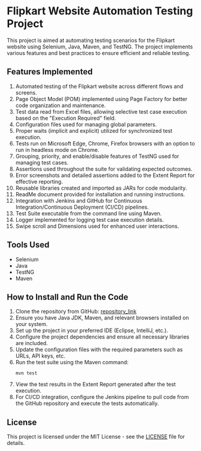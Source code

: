 # Flipkart Website Automation Testing Project

This project is aimed at automating testing scenarios for the Flipkart website using Selenium, Java, Maven, and TestNG. The project implements various features and best practices to ensure efficient and reliable testing.

## Features Implemented

1. Automated testing of the Flipkart website across different flows and screens.
2. Page Object Model (POM) implemented using Page Factory for better code organization and maintenance.
3. Test data read from Excel files, allowing selective test case execution based on the "Execution Required" field.
4. Configuration files used for managing global parameters.
5. Proper waits (implicit and explicit) utilized for synchronized test execution.
6. Tests run on Microsoft Edge, Chrome, Firefox browsers with an option to run in headless mode on Chrome.
7. Grouping, priority, and enable/disable features of TestNG used for managing test cases.
8. Assertions used throughout the suite for validating expected outcomes.
9. Error screenshots and detailed assertions added to the Extent Report for effective reporting.
10. Reusable libraries created and imported as JARs for code modularity.
11. ReadMe document provided for installation and running instructions.
12. Integration with Jenkins and GitHub for Continuous Integration/Continuous Deployment (CI/CD) pipelines.
13. Test Suite executable from the command line using Maven.
14. Logger implemented for logging test case execution details.
15. Swipe scroll and Dimensions used for enhanced user interactions.

## Tools Used

- Selenium
- Java
- TestNG
- Maven

## How to Install and Run the Code

1. Clone the repository from GitHub: [repository_link](https://github.com/your-repo-link)
2. Ensure you have Java JDK, Maven, and relevant browsers installed on your system.
3. Set up the project in your preferred IDE (Eclipse, IntelliJ, etc.).
4. Configure the project dependencies and ensure all necessary libraries are included.
5. Update the configuration files with the required parameters such as URLs, API keys, etc.
6. Run the test suite using the Maven command:
   ```
   mvn test
   ```
7. View the test results in the Extent Report generated after the test execution.
8. For CI/CD integration, configure the Jenkins pipeline to pull code from the GitHub repository and execute the tests automatically.


## License

This project is licensed under the MIT License - see the [LICENSE](LICENSE) file for details.
